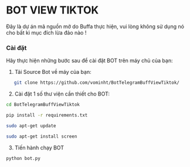 # BOT VIEW TIKTOK 

Đây là dự án mã nguồn mở do Buffa thực hiện, vui lòng không sử dụng nó cho bất kì mục đích lừa đảo nào ! 

### Cài đặt 

Hãy thực hiện những bước sau để cài đặt BOT trên máy chủ của bạn: 

1. Tải Source Bot về máy của bạn: 

```bash
   git clone https://github.com/vominht/BotTelegramBuffViewTiktok/
   ```
2. Cài đặt 1 số thư viện cần thiết cho BOT: 
```bash 
cd BotTelegramBuffViewTiktok 
``` 
```bash 
pip install -r requirements.txt 
``` 
```bash 
sudo apt-get update 
``` 
```bash 
sudo apt-get install screen 
``` 
3. Tiến hành chạy BOT 
```bash 
python bot.py 
``` 



